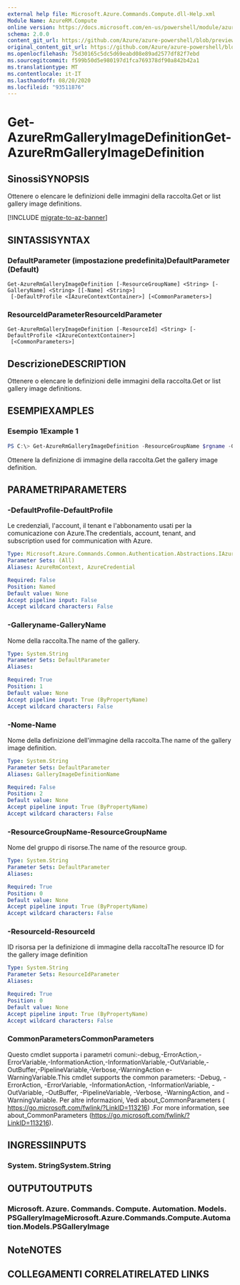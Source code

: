 ```yaml
---
external help file: Microsoft.Azure.Commands.Compute.dll-Help.xml
Module Name: AzureRM.Compute
online version: https://docs.microsoft.com/en-us/powershell/module/azurerm.compute/get-azurermgalleryimagedefinition
schema: 2.0.0
content_git_url: https://github.com/Azure/azure-powershell/blob/preview/src/ResourceManager/Compute/Commands.Compute/help/Get-AzureRmGalleryImageDefinition.md
original_content_git_url: https://github.com/Azure/azure-powershell/blob/preview/src/ResourceManager/Compute/Commands.Compute/help/Get-AzureRmGalleryImageDefinition.md
ms.openlocfilehash: 75d30165c5dc5d69eabd08e89ad2577df82f7ebd
ms.sourcegitcommit: f599b50d5e980197d1fca769378df90a842b42a1
ms.translationtype: MT
ms.contentlocale: it-IT
ms.lasthandoff: 08/20/2020
ms.locfileid: "93511876"
---
```

# <span data-ttu-id="e82cb-101">Get-AzureRmGalleryImageDefinition</span><span class="sxs-lookup"><span data-stu-id="e82cb-101">Get-AzureRmGalleryImageDefinition</span></span>

## <span data-ttu-id="e82cb-102">Sinossi</span><span class="sxs-lookup"><span data-stu-id="e82cb-102">SYNOPSIS</span></span>
<span data-ttu-id="e82cb-103">Ottenere o elencare le definizioni delle immagini della raccolta.</span><span class="sxs-lookup"><span data-stu-id="e82cb-103">Get or list gallery image definitions.</span></span>

[!INCLUDE [migrate-to-az-banner](../../includes/migrate-to-az-banner.md)]

## <span data-ttu-id="e82cb-104">SINTASSI</span><span class="sxs-lookup"><span data-stu-id="e82cb-104">SYNTAX</span></span>

### <span data-ttu-id="e82cb-105">DefaultParameter (impostazione predefinita)</span><span class="sxs-lookup"><span data-stu-id="e82cb-105">DefaultParameter (Default)</span></span>
```
Get-AzureRmGalleryImageDefinition [-ResourceGroupName] <String> [-GalleryName] <String> [[-Name] <String>]
 [-DefaultProfile <IAzureContextContainer>] [<CommonParameters>]
```

### <span data-ttu-id="e82cb-106">ResourceIdParameter</span><span class="sxs-lookup"><span data-stu-id="e82cb-106">ResourceIdParameter</span></span>
```
Get-AzureRmGalleryImageDefinition [-ResourceId] <String> [-DefaultProfile <IAzureContextContainer>]
 [<CommonParameters>]
```

## <span data-ttu-id="e82cb-107">Descrizione</span><span class="sxs-lookup"><span data-stu-id="e82cb-107">DESCRIPTION</span></span>
<span data-ttu-id="e82cb-108">Ottenere o elencare le definizioni delle immagini della raccolta.</span><span class="sxs-lookup"><span data-stu-id="e82cb-108">Get or list gallery image definitions.</span></span>

## <span data-ttu-id="e82cb-109">ESEMPI</span><span class="sxs-lookup"><span data-stu-id="e82cb-109">EXAMPLES</span></span>

### <span data-ttu-id="e82cb-110">Esempio 1</span><span class="sxs-lookup"><span data-stu-id="e82cb-110">Example 1</span></span>
```powershell
PS C:\> Get-AzureRmGalleryImageDefinition -ResourceGroupName $rgname -GalleryName $gallery -GalleryImageDefinitionName $image
```

<span data-ttu-id="e82cb-111">Ottenere la definizione di immagine della raccolta.</span><span class="sxs-lookup"><span data-stu-id="e82cb-111">Get the gallery image definition.</span></span>

## <span data-ttu-id="e82cb-112">PARAMETRI</span><span class="sxs-lookup"><span data-stu-id="e82cb-112">PARAMETERS</span></span>

### <span data-ttu-id="e82cb-113">-DefaultProfile</span><span class="sxs-lookup"><span data-stu-id="e82cb-113">-DefaultProfile</span></span>
<span data-ttu-id="e82cb-114">Le credenziali, l'account, il tenant e l'abbonamento usati per la comunicazione con Azure.</span><span class="sxs-lookup"><span data-stu-id="e82cb-114">The credentials, account, tenant, and subscription used for communication with Azure.</span></span>

```yaml
Type: Microsoft.Azure.Commands.Common.Authentication.Abstractions.IAzureContextContainer
Parameter Sets: (All)
Aliases: AzureRmContext, AzureCredential

Required: False
Position: Named
Default value: None
Accept pipeline input: False
Accept wildcard characters: False
```

### <span data-ttu-id="e82cb-115">-Galleryname</span><span class="sxs-lookup"><span data-stu-id="e82cb-115">-GalleryName</span></span>
<span data-ttu-id="e82cb-116">Nome della raccolta.</span><span class="sxs-lookup"><span data-stu-id="e82cb-116">The name of the gallery.</span></span>

```yaml
Type: System.String
Parameter Sets: DefaultParameter
Aliases:

Required: True
Position: 1
Default value: None
Accept pipeline input: True (ByPropertyName)
Accept wildcard characters: False
```

### <span data-ttu-id="e82cb-117">-Nome</span><span class="sxs-lookup"><span data-stu-id="e82cb-117">-Name</span></span>
<span data-ttu-id="e82cb-118">Nome della definizione dell'immagine della raccolta.</span><span class="sxs-lookup"><span data-stu-id="e82cb-118">The name of the gallery image definition.</span></span>

```yaml
Type: System.String
Parameter Sets: DefaultParameter
Aliases: GalleryImageDefinitionName

Required: False
Position: 2
Default value: None
Accept pipeline input: True (ByPropertyName)
Accept wildcard characters: False
```

### <span data-ttu-id="e82cb-119">-ResourceGroupName</span><span class="sxs-lookup"><span data-stu-id="e82cb-119">-ResourceGroupName</span></span>
<span data-ttu-id="e82cb-120">Nome del gruppo di risorse.</span><span class="sxs-lookup"><span data-stu-id="e82cb-120">The name of the resource group.</span></span>

```yaml
Type: System.String
Parameter Sets: DefaultParameter
Aliases:

Required: True
Position: 0
Default value: None
Accept pipeline input: True (ByPropertyName)
Accept wildcard characters: False
```

### <span data-ttu-id="e82cb-121">-ResourceId</span><span class="sxs-lookup"><span data-stu-id="e82cb-121">-ResourceId</span></span>
<span data-ttu-id="e82cb-122">ID risorsa per la definizione di immagine della raccolta</span><span class="sxs-lookup"><span data-stu-id="e82cb-122">The resource ID for the gallery image definition</span></span>

```yaml
Type: System.String
Parameter Sets: ResourceIdParameter
Aliases:

Required: True
Position: 0
Default value: None
Accept pipeline input: True (ByPropertyName)
Accept wildcard characters: False
```

### <span data-ttu-id="e82cb-123">CommonParameters</span><span class="sxs-lookup"><span data-stu-id="e82cb-123">CommonParameters</span></span>
<span data-ttu-id="e82cb-124">Questo cmdlet supporta i parametri comuni:-debug,-ErrorAction,-ErrorVariable,-InformationAction,-InformationVariable,-OutVariable,-OutBuffer,-PipelineVariable,-Verbose,-WarningAction e-WarningVariable.</span><span class="sxs-lookup"><span data-stu-id="e82cb-124">This cmdlet supports the common parameters: -Debug, -ErrorAction, -ErrorVariable, -InformationAction, -InformationVariable, -OutVariable, -OutBuffer, -PipelineVariable, -Verbose, -WarningAction, and -WarningVariable.</span></span> <span data-ttu-id="e82cb-125">Per altre informazioni, Vedi about_CommonParameters ( https://go.microsoft.com/fwlink/?LinkID=113216) .</span><span class="sxs-lookup"><span data-stu-id="e82cb-125">For more information, see about_CommonParameters (https://go.microsoft.com/fwlink/?LinkID=113216).</span></span>

## <span data-ttu-id="e82cb-126">INGRESSI</span><span class="sxs-lookup"><span data-stu-id="e82cb-126">INPUTS</span></span>

### <span data-ttu-id="e82cb-127">System. String</span><span class="sxs-lookup"><span data-stu-id="e82cb-127">System.String</span></span>

## <span data-ttu-id="e82cb-128">OUTPUT</span><span class="sxs-lookup"><span data-stu-id="e82cb-128">OUTPUTS</span></span>

### <span data-ttu-id="e82cb-129">Microsoft. Azure. Commands. Compute. Automation. Models. PSGalleryImage</span><span class="sxs-lookup"><span data-stu-id="e82cb-129">Microsoft.Azure.Commands.Compute.Automation.Models.PSGalleryImage</span></span>

## <span data-ttu-id="e82cb-130">Note</span><span class="sxs-lookup"><span data-stu-id="e82cb-130">NOTES</span></span>

## <span data-ttu-id="e82cb-131">COLLEGAMENTI CORRELATI</span><span class="sxs-lookup"><span data-stu-id="e82cb-131">RELATED LINKS</span></span>
